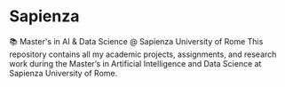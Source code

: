 # Sapienza
📚 Master's in AI &amp; Data Science @ Sapienza University of Rome
This repository contains all my academic projects, assignments, and research work during the Master’s in Artificial Intelligence and Data Science at Sapienza University of Rome.
